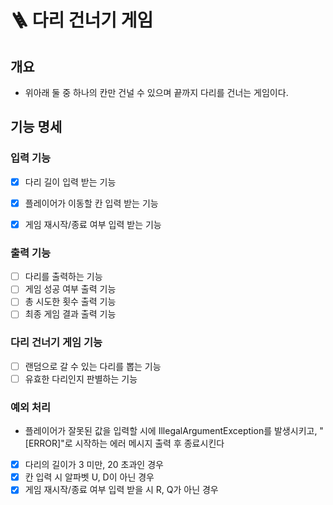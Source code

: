 # 🪜 다리 건너기 게임
## 개요   
* 위아래 둘 중 하나의 칸만 건널 수 있으며 끝까지 다리를 건너는 게임이다.   

## 기능 명세
### 입력 기능
- [x] 다리 길이 입력 받는 기능
- [x] 플레이어가 이동할 칸 입력 받는 기능
- [x] 게임 재시작/종료 여부 입력 받는 기능   


### 출력 기능
- [ ] 다리를 출력하는 기능
- [ ] 게임 성공 여부 출력 기능
- [ ] 총 시도한 횟수 출력 기능
- [ ] 최종 게임 결과 출력 기능   

### 다리 건너기 게임 기능
- [ ] 랜덤으로 갈 수 있는 다리를 뽑는 기능
- [ ] 유효한 다리인지 판별하는 기능

### 예외 처리
* 플레이어가 잘못된 값을 입력할 시에 IllegalArgumentException를 발생시키고, "[ERROR]"로 시작하는 에러 메시지 출력 후 종료시킨다
- [x] 다리의 길이가 3 미만, 20 초과인 경우   
- [x] 칸 입력 시 알파벳 U, D이 아닌 경우
- [x] 게임 재시작/종료 여부 입력 받을 시 R, Q가 아닌 경우